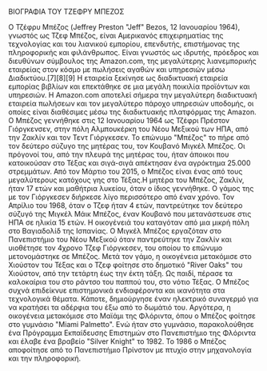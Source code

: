 ΒΙΟΓΡΑΦΙΑ ΤΟΥ ΤΖΕΦΡΥ ΜΠΕΖΟΣ

Ο Τζέφρυ Μπέζος (Jeffrey Preston "Jeff" Bezos, 12 Ιανουαρίου 1964), γνωστός ως Τζεφ Μπέζος, είναι Αμερικανός επιχειρηματίας της τεχνολογίας και του λιανικού εμπορίου, επενδυτής, επιστήμονας της πληροφορικής και φιλάνθρωπος. Είναι γνωστός ως ιδρυτής, πρόεδρος και διευθύνων σύμβουλος της Amazon.com, της μεγαλύτερης λιανεμπορικής εταιρείας στον κόσμο με πωλήσεις αγαθών και υπηρεσιών μέσω Διαδικτύου.[7][8][9] Η εταιρεία ξεκίνησε ως διαδικτυακή εταιρεία εμπορίας βιβλίων και επεκτάθηκε σε μια μεγάλη ποικιλία προϊόντων και υπηρεσιών. Η Amazon.com αποτελεί σήμερα την μεγαλύτερη διαδικτυακή εταιρεία πωλήσεων και τον μεγαλύτερο πάροχο υπηρεσιών υποδομής, οι οποίες είναι διαθέσιμες μέσω της διαδικτυακής πλατφόρμας της Amazon.
Ο Μπέζος γεννήθηκε στις 12 Ιανουαρίου 1964 ως Τζέφρι Πρέστον Γιόργκενσεν, στην πόλη Αλμπουκέρκη του Νέου Μεξικού των ΗΠΑ, από την Ζακλίν και τον Τεντ Γιόργκεσεν. Το επώνυμο "Μπέζος" το πήρε από τον δεύτερο σύζυγο της μητέρας του, τον Κουβανό Μιγκέλ Μπέζος. Οι πρόγονοί του, από την πλευρά της μητέρας του, ήταν άποικοι που κατοικούσαν στο Τέξας και σιγά-σιγά απέκτησαν ένα αγρόκτημα 25.000 στρεμμάτων. Από τον Μάρτιο του 2015, ο Μπέζος είναι ένας από τους μεγαλύτερους κατόχους γης στο Τέξας.Η μητέρα του Μπέζος, Ζακλίν, ήταν 17 ετών και μαθήτρια λυκείου, όταν ο ίδιος γεννήθηκε. Ο γάμος της με τον Γιόργκεσεν διήρκεσε λίγο περισσότερο από έναν χρόνο. Τον Απρίλιο του 1968, όταν ο Τζεφ ήταν 4 ετών, παντρεύτηκε τον δεύτερο σύζυγό της Μιγκέλ Μάικ Μπέζος, έναν Κουβανό που μετανάστευσε στις ΗΠΑ σε ηλικία 15 ετών. Η οικογένειά του καταγόταν από μια μικρή πόλη στο Βαγιαδολίδ της Ισπανίας. Ο Μιγκέλ Μπέζος εργαζόταν στο Πανεπιστήμιο του Νέου Μεξικού όταν παντρεύτηκε την Ζακλίν και υιοθέτησε τον 4χρονο Τζεφ Γιόργκεσεν, του οποίου το επώνυμο μετονομάστηκε σε Μπέζος. Μετά τον γάμο, η οικογένεια μετακόμισε στο Χιούστον του Τέξας και ο Τζεφ φοίτησε στο δημοτικό "River Oaks" του Χιούστον, από την τετάρτη έως την έκτη τάξη. Ως παιδί, πέρασε τα καλοκαίρια του στο ράντσο του παππού του, στο νότιο Τέξας. Ο Μπέζος συχνά επιδείκνυε επιστημονικά ενδιαφέροντα και ικανότητα στα τεχνολογικά θέματα. Κάποτε, δημιούργησε έναν ηλεκτρικό συναγερμό για να κρατήσει τα αδέρφια του έξω από το δωμάτιό του. Αργότερα, η οικογένεια μετακόμισε στο Μαϊάμι της Φλόριντα, όπου ο Μπέζος φοίτησε στο γυμνάσιο "Miami Palmetto". Ενώ ήταν στο γυμνάσιο, παρακολούθησε ένα Πρόγραμμα Εκπαίδευσης Επιστημών στο Πανεπιστήμιο της Φλόριντα και έλαβε ένα βραβείο "Silver Knight" το 1982. 
Το 1986 ο Μπέζος αποφοίτησε από το Πανεπιστήμιο Πρίνστον με πτυχίο στην μηχανολογία και την πληροφορική.
